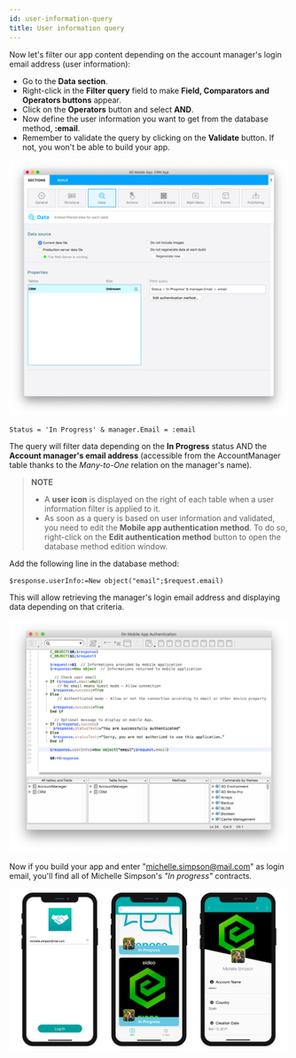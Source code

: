 ```yaml
---
id: user-information-query
title: User information query
---
```


Now let's filter our app content depending on the account manager's login email address (user information):

* Go to the **Data section**. 
* Right-click in the **Filter query** field to make **Field, Comparators and Operators buttons** appear.
* Click on the **Operators** button and select **AND**.
* Now define the user information you want to get from the database method, **:email**.
* Remember to validate the query by clicking on the **Validate** button. If not, you won't be able to build your app.

![User information query](assets/en/restricted-queries/user-information-query.png)

```4d
Status = 'In Progress' & manager.Email = :email 
```

The query will filter data depending on the **In Progress** status AND the **Account manager's email address** (accessible from the AccountManager table thanks to the *Many-to-One* relation on the manager's name).

> **NOTE**
> 
> * A **user icon** is displayed on the right of each table when a user information filter is applied to it.
> * As soon as a query is based on user information and validated, you need to edit the **Mobile app authentication method**. To do so, right-click on the **Edit authentication method** button to open the database method edition window.


Add the following line in the database method:

```4d
$response.userInfo:=New object("email";$request.email)
```

This will allow retrieving the manager's login email address and displaying data depending on that criteria.

![User information query](assets/en/restricted-queries/database-method-user-information-query.png)

Now if you build your app and enter "michelle.simpson@mail.com" as login email, you'll find all of Michelle Simpson's *"In progress"* contracts.

![Final result](assets/en/restricted-queries/restricted-queries-final-result.png)




